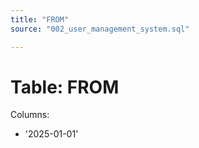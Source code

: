 ```yaml
---
title: "FROM"
source: "002_user_management_system.sql"

---
```


# Table: FROM

Columns:

- '2025-01-01'
